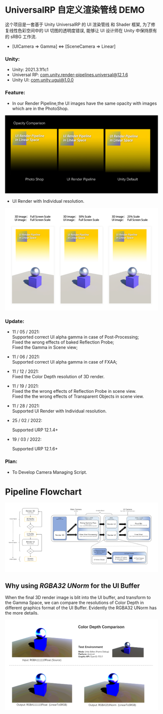 # UniversalRP 自定义渲染管线 DEMO

这个项目是一套基于 Unity UniversalRP 的 UI 渲染管线 和 Shader 框架, 为了修复线性色彩空间中的 UI 切图的透明度错误,
能够让 UI 设计师在 Unity 中保持原有的 sRBG 工作流.

* [UICamera => Gamma]    <=>   [SceneCamera => Linear]

### Unity:
* Unity: 2021.3.1f1c1 
* Universal RP: com.unity.render-pipelines.universal@12.1.6
* Unity UI: com.unity.ugui@1.0.0

### Feature:
* In our Render Pipeline,the UI images have the same opacity with images which are in the PhotoShop.

![Opacity_Comparison](./Readme/Opacity_Comparison.png)

* UI Render with Individual resolution.

![RenderScaleComparison](./Readme/RenderScaleComparison.png)  
  

### Update:
* 11 / 05 / 2021:  
  Supported correct UI alpha gamma in case of Post-Processing;  
  Fixed the wrong effects of baked Reflection Probe;  
  Fixed the Gamma in Scene view;  
  
  
* 11 / 06 / 2021:   
  Supported correct UI alpha gamma in case of FXAA;  
 
  
* 11 / 12 / 2021:  
  Fixed the Color Depth resolution of 3D render.  
  
  
* 11 / 19 / 2021:  
  Fixed the the wrong effects of Reflection Probe in scene view.  
  Fixed the the wrong effects of Transparent Objects in scene view.
  

* 11 / 28 / 2021:  
  Supported UI Render with Individual resolution.
  

* 25 / 02 / 2022:
  
  Supported URP 12.1.4+


* 19 / 03 / 2022:
  
  Supported URP 12.1.6+

### Plan:
* To Develop Camera Managing Script. 

# Pipeline Flowchart
![UI_RenderPipeline](./Readme/RenderPipeline.png)

## Why using *RGBA32 UNorm* for the UI Buffer
When the final 3D render image is blit into the UI buffer, and transform to the Gamma Space, 
we can compare the resolutions of Color Depth in different graphics format of the UI Buffer.
Evidently the RGBA32 UNorm has the more details.  

![UI_RenderPipeline](./Readme/ColorDepthComparison.png)

